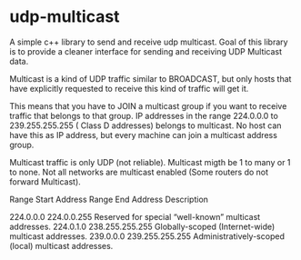# udp-multicast
A simple c++ library to send and receive udp multicast. Goal of this library is to provide a cleaner interface for sending and receiving UDP Multicast data.


Multicast is a kind of UDP traffic similar to BROADCAST, but only hosts that have explicitly requested to receive this kind     of traffic will get it.

This means that you have to JOIN a multicast group if you want to receive traffic that belongs to that group.
IP addresses in the range 224.0.0.0 to 239.255.255.255 ( Class D addresses) belongs to multicast.
No host can have this as IP address, but every machine can join a multicast address group.

Multicast traffic is only UDP (not reliable).
Multicast migth be 1 to many or 1 to none.
Not all networks are multicast enabled (Some routers do not forward Multicast).

Range Start Address     Range End Address           Description

224.0.0.0               224.0.0.255                 Reserved for special “well-known” multicast addresses.
224.0.1.0               238.255.255.255             Globally-scoped (Internet-wide) multicast addresses.
239.0.0.0               239.255.255.255             Administratively-scoped (local) multicast addresses.



